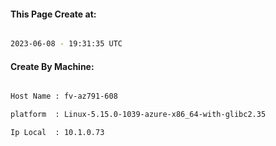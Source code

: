
   
#### This Page Create at:

```bash

2023-06-08 - 19:31:35 UTC

```

#### Create By Machine:

```bash

Host Name : fv-az791-608

platform  : Linux-5.15.0-1039-azure-x86_64-with-glibc2.35

Ip Local  : 10.1.0.73

```

